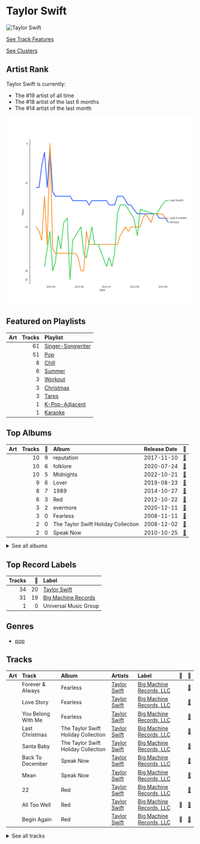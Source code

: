 
# Taylor Swift


<img src="https://i.scdn.co/image/ab6761610000e5eb6a224073987b930f99adc706" alt="Taylor Swift" width="100" />

[See Track Features](audio_features.md)

[See Clusters](clusters/overview.md)

## Artist Rank
Taylor Swift is currently:
- The #19 artist of all time
- The #18 artist of the last 6 months
- The #14 artist of the last month

![Rank of Taylor Swift over time](../../images/artists/taylor_swift/rank_time_series.png)
## Featured on Playlists
| Art | Tracks | Playlist |
|:---|---:|:---|
| <img src="https://mosaic.scdn.co/640/ab67616d0000b273022b4010e20659300f42c375ab67616d0000b2730e402844f1b6be3102d339f2ab67616d0000b2733378545422c5257483f6230eab67616d0000b273db9c8abe838bbfb28ed5cc06" alt="" width="50" /> | 61 | [Singer-Songwriter](../../playlists/singer_songwriter/overview.md) |
| <img src="https://mosaic.scdn.co/640/ab67616d0000b27341aa6776dc15fbd71a2b4557ab67616d0000b273488df3d22b1f5c0ea15b686aab67616d0000b2739b9a3105ad4ffb91ad2e2798ab67616d0000b273d6ec808748fa5b0c2d3a6618" alt="" width="50" /> | 51 | [Pop](../../playlists/pop/overview.md) |
| <img src="https://mosaic.scdn.co/640/ab67616d0000b2731c1ea5bfa5680ac877acdd55ab67616d0000b2736772cf096be8acc1df092519ab67616d0000b2739c7eb20dfbb2150f55c9debdab67616d0000b273eb136d1be54b1ef8273c0699" alt="" width="50" /> | 8 | [Chill](../../playlists/chill/overview.md) |
| <img src="https://mosaic.scdn.co/640/ab67616d0000b27304878afb19613a94d37b29ceab67616d0000b2731544041d0285585cc92c2709ab67616d0000b273570f746ccc2c75af070da1e0ab67616d0000b273d8cc2281fcd4519ca020926b" alt="" width="50" /> | 6 | [Summer](../../playlists/summer/overview.md) |
| <img src="https://mosaic.scdn.co/640/ab67616d0000b2736f248f7695eb544a3a1955c5ab67616d0000b2737a393b04e8ced571618223e8ab67616d0000b2738acb7bac073f378d59bf228eab67616d0000b273b3be3b970fc89a02f301c9da" alt="" width="50" /> | 3 | [Workout](../../playlists/workout/overview.md) |
| <img src="https://mosaic.scdn.co/640/ab67616d0000b2730c053ee476f7ce576369241eab67616d0000b273147deb4de023d171b2a0868dab67616d0000b2732a0face7d69df61c20a6db2bab67616d0000b2737c78b57a88c7c109176bc999" alt="" width="50" /> | 3 | [Christmas](../../playlists/christmas/overview.md) |
| <img src="https://mosaic.scdn.co/640/ab67616d0000b27303668e3f13559554eca8ccc6ab67616d0000b2730eb56329734f9400c1639359ab67616d0000b27314ed51ab46ef0765182bb8a0ab67616d0000b273987a1825341694ec9bc62457" alt="" width="50" /> | 3 | [Tarps](../../playlists/tarps/overview.md) |
| <img src="https://mosaic.scdn.co/640/ab67616d0000b2733317fc12f8b9a9a0b8459766ab67616d0000b27363e0ddbb488d0eeec0e738fcab67616d0000b27384095737f6056e682666d6f9ab67616d0000b273f2bf9685109a09bdc176fb43" alt="" width="50" /> | 1 | [K-Pop-Adjacent](../../playlists/k_pop_adjacent/overview.md) |
| <img src="https://mosaic.scdn.co/640/ab67616d0000b2732d73b1bb77cee09f0278be04ab67616d0000b2736f50b3400595b123a916e0dcab67616d0000b2739ab215825eb77076b1b4b387ab67616d0000b273ff0dae802acb38075786b58c" alt="" width="50" /> | 1 | [Karaoke](../../playlists/karaoke/overview.md) |
## Top Albums

| Art | Tracks | 💚 | Album | Release Date | 🔗 |
|:---|---:|---:|:---|:---|:---|
| <img src="https://i.scdn.co/image/ab67616d0000b273da5d5aeeabacacc1263c0f4b" alt="" width="50" /> | 10 | 9 | reputation | 2017-11-10 | [🔗](https://open.spotify.com/album/6DEjYFkNZh67HP7R9PSZvv) |
| <img src="https://i.scdn.co/image/ab67616d0000b27395f754318336a07e85ec59bc" alt="" width="50" /> | 10 | 6 | folklore | 2020-07-24 | [🔗](https://open.spotify.com/album/2fenSS68JI1h4Fo296JfGr) |
| <img src="https://i.scdn.co/image/ab67616d0000b273bb54dde68cd23e2a268ae0f5" alt="" width="50" /> | 10 | 5 | Midnights | 2022-10-21 | [🔗](https://open.spotify.com/album/151w1FgRZfnKZA9FEcg9Z3) |
| <img src="https://i.scdn.co/image/ab67616d0000b273e787cffec20aa2a396a61647" alt="" width="50" /> | 9 | 6 | Lover | 2019-08-23 | [🔗](https://open.spotify.com/album/1NAmidJlEaVgA3MpcPFYGq) |
| <img src="https://i.scdn.co/image/ab67616d0000b2739abdf14e6058bd3903686148" alt="" width="50" /> | 8 | 7 | 1989 | 2014-10-27 | [🔗](https://open.spotify.com/album/2QJmrSgbdM35R67eoGQo4j) |
| <img src="https://i.scdn.co/image/ab67616d0000b27396384c98ac4f3e7c2440f5b5" alt="" width="50" /> | 6 | 3 | Red | 2012-10-22 | [🔗](https://open.spotify.com/album/1EoDsNmgTLtmwe1BDAVxV5) |
| <img src="https://i.scdn.co/image/ab67616d0000b27333b8541201f1ef38941024be" alt="" width="50" /> | 3 | 2 | evermore | 2020-12-11 | [🔗](https://open.spotify.com/album/2Xoteh7uEpea4TohMxjtaq) |
| <img src="https://i.scdn.co/image/ab67616d0000b2737b25c072237f29ee50025fdc" alt="" width="50" /> | 3 | 0 | Fearless | 2008-11-11 | [🔗](https://open.spotify.com/album/2dqn5yOQWdyGwOpOIi9O4x) |
| <img src="https://i.scdn.co/image/ab67616d0000b2732a0face7d69df61c20a6db2b" alt="" width="50" /> | 2 | 0 | The Taylor Swift Holiday Collection | 2008-12-02 | [🔗](https://open.spotify.com/album/7vzYp7FrKnTRoktBYsx9SF) |
| <img src="https://i.scdn.co/image/ab67616d0000b273e11a75a2f2ff39cec788a015" alt="" width="50" /> | 2 | 0 | Speak Now | 2010-10-25 | [🔗](https://open.spotify.com/album/5MfAxS5zz8MlfROjGQVXhy) |


<details>
<summary>See all albums</summary>

| Art | Tracks | 💚 | Album | Release Date | 🔗 |
|:---|---:|---:|:---|:---|:---|
| <img src="https://i.scdn.co/image/ab67616d0000b2730b04da4f224b51ff86e0a481" alt="" width="50" /> | 1 | 1 | Speak Now (Taylor's Version) | 2023-07-07 | [🔗](https://open.spotify.com/album/5AEDGbliTTfjOB8TSm1sxt) |
| <img src="https://i.scdn.co/image/ab67616d0000b2732ae921f082ae5db4d3da818f" alt="" width="50" /> | 1 | 0 | I Don’t Wanna Live Forever (Fifty Shades Darker) | 2016-12-09 | [🔗](https://open.spotify.com/album/5MxXY7DbFMUiHFTPUabgJJ) |
| <img src="https://i.scdn.co/image/ab67616d0000b273a48964b5d9a3d6968ae3e0de" alt="" width="50" /> | 1 | 0 | Fearless (Taylor's Version) | 2021-04-09 | [🔗](https://open.spotify.com/album/4hDok0OAJd57SGIT8xuWJH) |

</details>


## Top Record Labels

| Tracks | 💚 | Label |
|---:|---:|:---|
| 34 | 20 | [Taylor Swift](../../labels/taylor_swift/overview.md) |
| 31 | 19 | [Big Machine Records](../../labels/big_machine_records/overview.md) |
| 1 | 0 | Universal Music Group |

## Genres

- [pop](../../genres/pop)

## Tracks

| Art | Track | Album | Artists | Label | 💚 | 🔗 |
|:---|:---|:---|:---|:---|:---|:---|
| <img src="https://i.scdn.co/image/ab67616d0000b2737b25c072237f29ee50025fdc" alt="" width="50" /> | Forever & Always | Fearless | [Taylor Swift](overview.md) | [Big Machine Records, LLC](../../labels/big_machine_records) | | [🔗](https://open.spotify.com/track/47HtKpfzpAt8rQjjXWotFj) |
| <img src="https://i.scdn.co/image/ab67616d0000b2737b25c072237f29ee50025fdc" alt="" width="50" /> | Love Story | Fearless | [Taylor Swift](overview.md) | [Big Machine Records, LLC](../../labels/big_machine_records) | | [🔗](https://open.spotify.com/track/1vrd6UOGamcKNGnSHJQlSt) |
| <img src="https://i.scdn.co/image/ab67616d0000b2737b25c072237f29ee50025fdc" alt="" width="50" /> | You Belong With Me | Fearless | [Taylor Swift](overview.md) | [Big Machine Records, LLC](../../labels/big_machine_records) | | [🔗](https://open.spotify.com/track/3GCL1PydwsLodcpv0Ll1ch) |
| <img src="https://i.scdn.co/image/ab67616d0000b2732a0face7d69df61c20a6db2b" alt="" width="50" /> | Last Christmas | The Taylor Swift Holiday Collection | [Taylor Swift](overview.md) | [Big Machine Records, LLC](../../labels/big_machine_records) | | [🔗](https://open.spotify.com/track/2IprIjGNRlj3TfqUWCAo0C) |
| <img src="https://i.scdn.co/image/ab67616d0000b2732a0face7d69df61c20a6db2b" alt="" width="50" /> | Santa Baby | The Taylor Swift Holiday Collection | [Taylor Swift](overview.md) | [Big Machine Records, LLC](../../labels/big_machine_records) | | [🔗](https://open.spotify.com/track/71IScwIe7bcIlpnlkbKVQw) |
| <img src="https://i.scdn.co/image/ab67616d0000b273e11a75a2f2ff39cec788a015" alt="" width="50" /> | Back To December | Speak Now | [Taylor Swift](overview.md) | [Big Machine Records, LLC](../../labels/big_machine_records) | | [🔗](https://open.spotify.com/track/3DrjZArsPsoqbLzUZZV1Id) |
| <img src="https://i.scdn.co/image/ab67616d0000b273e11a75a2f2ff39cec788a015" alt="" width="50" /> | Mean | Speak Now | [Taylor Swift](overview.md) | [Big Machine Records, LLC](../../labels/big_machine_records) | | [🔗](https://open.spotify.com/track/5yEPktRqvIhko5QFF3aBhQ) |
| <img src="https://i.scdn.co/image/ab67616d0000b27396384c98ac4f3e7c2440f5b5" alt="" width="50" /> | 22 | Red | [Taylor Swift](overview.md) | [Big Machine Records, LLC](../../labels/big_machine_records) | | [🔗](https://open.spotify.com/track/2ULNeSomDxVNmdDy8VxEBU) |
| <img src="https://i.scdn.co/image/ab67616d0000b27396384c98ac4f3e7c2440f5b5" alt="" width="50" /> | All Too Well | Red | [Taylor Swift](overview.md) | [Big Machine Records, LLC](../../labels/big_machine_records) | 💚 | [🔗](https://open.spotify.com/track/4XMP3zVxrnr58T0tjIHvpR) |
| <img src="https://i.scdn.co/image/ab67616d0000b27396384c98ac4f3e7c2440f5b5" alt="" width="50" /> | Begin Again | Red | [Taylor Swift](overview.md) | [Big Machine Records, LLC](../../labels/big_machine_records) | 💚 | [🔗](https://open.spotify.com/track/0L4YCNRfXAoTvdpWeH2RGj) |


<details>
<summary>See all tracks</summary>

| Art | Track | Album | Artists | Label | 💚 | 🔗 |
|:---|:---|:---|:---|:---|:---|:---|
| <img src="https://i.scdn.co/image/ab67616d0000b27396384c98ac4f3e7c2440f5b5" alt="" width="50" /> | I Knew You Were Trouble. | Red | [Taylor Swift](overview.md) | [Big Machine Records, LLC](../../labels/big_machine_records) | | [🔗](https://open.spotify.com/track/72jCZdH0Lhg93z6Z4hBjgj) |
| <img src="https://i.scdn.co/image/ab67616d0000b27396384c98ac4f3e7c2440f5b5" alt="" width="50" /> | Red | Red | [Taylor Swift](overview.md) | [Big Machine Records, LLC](../../labels/big_machine_records) | 💚 | [🔗](https://open.spotify.com/track/0cITLOYn1Sv4q27zZPqlNK) |
| <img src="https://i.scdn.co/image/ab67616d0000b27396384c98ac4f3e7c2440f5b5" alt="" width="50" /> | We Are Never Ever Getting Back Together | Red | [Taylor Swift](overview.md) | [Big Machine Records, LLC](../../labels/big_machine_records) | | [🔗](https://open.spotify.com/track/7AEAGTc8cReDqcbPoY9gwo) |
| <img src="https://i.scdn.co/image/ab67616d0000b2739abdf14e6058bd3903686148" alt="" width="50" /> | Blank Space | 1989 | [Taylor Swift](overview.md) | [Big Machine Records, LLC](../../labels/big_machine_records) | 💚 | [🔗](https://open.spotify.com/track/1p80LdxRV74UKvL8gnD7ky) |
| <img src="https://i.scdn.co/image/ab67616d0000b2739abdf14e6058bd3903686148" alt="" width="50" /> | Clean | 1989 | [Taylor Swift](overview.md) | [Big Machine Records, LLC](../../labels/big_machine_records) | 💚 | [🔗](https://open.spotify.com/track/06WgOCf0LV2h4keYXDRnuh) |
| <img src="https://i.scdn.co/image/ab67616d0000b2739abdf14e6058bd3903686148" alt="" width="50" /> | I Know Places | 1989 | [Taylor Swift](overview.md) | [Big Machine Records, LLC](../../labels/big_machine_records) | 💚 | [🔗](https://open.spotify.com/track/3jBMHD19RZdAqG9iFQh7xc) |
| <img src="https://i.scdn.co/image/ab67616d0000b2739abdf14e6058bd3903686148" alt="" width="50" /> | Out Of The Woods | 1989 | [Taylor Swift](overview.md) | [Big Machine Records, LLC](../../labels/big_machine_records) | 💚 | [🔗](https://open.spotify.com/track/5OndtwLGA9O6XHFcGm2H7r) |
| <img src="https://i.scdn.co/image/ab67616d0000b2739abdf14e6058bd3903686148" alt="" width="50" /> | Shake It Off | 1989 | [Taylor Swift](overview.md) | [Big Machine Records, LLC](../../labels/big_machine_records) | 💚 | [🔗](https://open.spotify.com/track/5xTtaWoae3wi06K5WfVUUH) |
| <img src="https://i.scdn.co/image/ab67616d0000b2739abdf14e6058bd3903686148" alt="" width="50" /> | Style | 1989 | [Taylor Swift](overview.md) | [Big Machine Records, LLC](../../labels/big_machine_records) | 💚 | [🔗](https://open.spotify.com/track/4lIxdJw6W3Fg4vUIYCB0S5) |
| <img src="https://i.scdn.co/image/ab67616d0000b2739abdf14e6058bd3903686148" alt="" width="50" /> | Welcome To New York | 1989 | [Taylor Swift](overview.md) | [Big Machine Records, LLC](../../labels/big_machine_records) | | [🔗](https://open.spotify.com/track/6qnM0XXPZOINWA778uNqQ9) |
| <img src="https://i.scdn.co/image/ab67616d0000b2739abdf14e6058bd3903686148" alt="" width="50" /> | Wildest Dreams | 1989 | [Taylor Swift](overview.md) | [Big Machine Records, LLC](../../labels/big_machine_records) | 💚 | [🔗](https://open.spotify.com/track/59HjlYCeBsxdI0fcm3zglw) |
| <img src="https://i.scdn.co/image/ab67616d0000b273da5d5aeeabacacc1263c0f4b" alt="" width="50" /> | ...Ready For It? | reputation | [Taylor Swift](overview.md) | [Big Machine Records, LLC](../../labels/big_machine_records) | 💚 | [🔗](https://open.spotify.com/track/2yLa0QULdQr0qAIvVwN6B5) |
| <img src="https://i.scdn.co/image/ab67616d0000b273da5d5aeeabacacc1263c0f4b" alt="" width="50" /> | Call It What You Want | reputation | [Taylor Swift](overview.md) | [Big Machine Records, LLC](../../labels/big_machine_records) | 💚 | [🔗](https://open.spotify.com/track/1GwMQaZz6Au3QLDbjbMdme) |
| <img src="https://i.scdn.co/image/ab67616d0000b273da5d5aeeabacacc1263c0f4b" alt="" width="50" /> | Dancing With Our Hands Tied | reputation | [Taylor Swift](overview.md) | [Big Machine Records, LLC](../../labels/big_machine_records) | 💚 | [🔗](https://open.spotify.com/track/7I7JbDv63ZJJsSi24DyJrz) |
| <img src="https://i.scdn.co/image/ab67616d0000b273da5d5aeeabacacc1263c0f4b" alt="" width="50" /> | Delicate | reputation | [Taylor Swift](overview.md) | [Big Machine Records, LLC](../../labels/big_machine_records) | 💚 | [🔗](https://open.spotify.com/track/6NFyWDv5CjfwuzoCkw47Xf) |
| <img src="https://i.scdn.co/image/ab67616d0000b273da5d5aeeabacacc1263c0f4b" alt="" width="50" /> | Don’t Blame Me | reputation | [Taylor Swift](overview.md) | [Big Machine Records, LLC](../../labels/big_machine_records) | 💚 | [🔗](https://open.spotify.com/track/1R0a2iXumgCiFb7HEZ7gUE) |
| <img src="https://i.scdn.co/image/ab67616d0000b273da5d5aeeabacacc1263c0f4b" alt="" width="50" /> | Dress | reputation | [Taylor Swift](overview.md) | [Big Machine Records, LLC](../../labels/big_machine_records) | 💚 | [🔗](https://open.spotify.com/track/6oVxXO5oQ4pTpO8RSnkzvv) |
| <img src="https://i.scdn.co/image/ab67616d0000b273da5d5aeeabacacc1263c0f4b" alt="" width="50" /> | Gorgeous | reputation | [Taylor Swift](overview.md) | [Big Machine Records, LLC](../../labels/big_machine_records) | 💚 | [🔗](https://open.spotify.com/track/1ZY1PqizIl78geGM4xWlEA) |
| <img src="https://i.scdn.co/image/ab67616d0000b273da5d5aeeabacacc1263c0f4b" alt="" width="50" /> | I Did Something Bad | reputation | [Taylor Swift](overview.md) | [Big Machine Records, LLC](../../labels/big_machine_records) | 💚 | [🔗](https://open.spotify.com/track/4svZDCRz4cJoneBpjpx8DJ) |
| <img src="https://i.scdn.co/image/ab67616d0000b273da5d5aeeabacacc1263c0f4b" alt="" width="50" /> | Look What You Made Me Do | reputation | [Taylor Swift](overview.md) | [Big Machine Records, LLC](../../labels/big_machine_records) | 💚 | [🔗](https://open.spotify.com/track/1P17dC1amhFzptugyAO7Il) |
| <img src="https://i.scdn.co/image/ab67616d0000b273da5d5aeeabacacc1263c0f4b" alt="" width="50" /> | This Is Why We Can't Have Nice Things | reputation | [Taylor Swift](overview.md) | [Big Machine Records, LLC](../../labels/big_machine_records) | | [🔗](https://open.spotify.com/track/07NxDD1iKCHbAldceD7QLP) |
| <img src="https://i.scdn.co/image/ab67616d0000b273e787cffec20aa2a396a61647" alt="" width="50" /> | Cornelia Street | Lover | [Taylor Swift](overview.md) | [Taylor Swift](../../labels/taylor_swift) | 💚 | [🔗](https://open.spotify.com/track/12M5uqx0ZuwkpLp5rJim1a) |
| <img src="https://i.scdn.co/image/ab67616d0000b273e787cffec20aa2a396a61647" alt="" width="50" /> | Cruel Summer | Lover | [Taylor Swift](overview.md) | [Taylor Swift](../../labels/taylor_swift) | 💚 | [🔗](https://open.spotify.com/track/1BxfuPKGuaTgP7aM0Bbdwr) |
| <img src="https://i.scdn.co/image/ab67616d0000b273e787cffec20aa2a396a61647" alt="" width="50" /> | Death By A Thousand Cuts | Lover | [Taylor Swift](overview.md) | [Taylor Swift](../../labels/taylor_swift) | 💚 | [🔗](https://open.spotify.com/track/2dgFqt3w9xIQRjhPtwNk3D) |
| <img src="https://i.scdn.co/image/ab67616d0000b273e787cffec20aa2a396a61647" alt="" width="50" /> | False God | Lover | [Taylor Swift](overview.md) | [Taylor Swift](../../labels/taylor_swift) | | [🔗](https://open.spotify.com/track/5hQSXkFgbxjZo9uCwd11so) |
| <img src="https://i.scdn.co/image/ab67616d0000b273e787cffec20aa2a396a61647" alt="" width="50" /> | I Think He Knows | Lover | [Taylor Swift](overview.md) | [Taylor Swift](../../labels/taylor_swift) | | [🔗](https://open.spotify.com/track/2YWtcWi3a83pdEg3Gif4Pd) |
| <img src="https://i.scdn.co/image/ab67616d0000b273e787cffec20aa2a396a61647" alt="" width="50" /> | London Boy | Lover | [Taylor Swift](overview.md) | [Taylor Swift](../../labels/taylor_swift) | 💚 | [🔗](https://open.spotify.com/track/1LLXZFeAHK9R4xUramtUKw) |
| <img src="https://i.scdn.co/image/ab67616d0000b273e787cffec20aa2a396a61647" alt="" width="50" /> | Lover | Lover | [Taylor Swift](overview.md) | [Taylor Swift](../../labels/taylor_swift) | 💚 | [🔗](https://open.spotify.com/track/1dGr1c8CrMLDpV6mPbImSI) |
| <img src="https://i.scdn.co/image/ab67616d0000b273e787cffec20aa2a396a61647" alt="" width="50" /> | ME! (feat. Brendon Urie of Panic! At The Disco) | Lover | [Taylor Swift](overview.md), Brendon Urie, Panic! At The Disco | [Taylor Swift](../../labels/taylor_swift) | | [🔗](https://open.spotify.com/track/2Rk4JlNc2TPmZe2af99d45) |
| <img src="https://i.scdn.co/image/ab67616d0000b273e787cffec20aa2a396a61647" alt="" width="50" /> | Paper Rings | Lover | [Taylor Swift](overview.md) | [Taylor Swift](../../labels/taylor_swift) | 💚 | [🔗](https://open.spotify.com/track/4y5bvROuBDPr5fuwXbIBZR) |
| <img src="https://i.scdn.co/image/ab67616d0000b27395f754318336a07e85ec59bc" alt="" width="50" /> | august | folklore | [Taylor Swift](overview.md) | [Taylor Swift](../../labels/taylor_swift) | 💚 | [🔗](https://open.spotify.com/track/3hUxzQpSfdDqwM3ZTFQY0K) |
| <img src="https://i.scdn.co/image/ab67616d0000b27395f754318336a07e85ec59bc" alt="" width="50" /> | cardigan | folklore | [Taylor Swift](overview.md) | [Taylor Swift](../../labels/taylor_swift) | 💚 | [🔗](https://open.spotify.com/track/4R2kfaDFhslZEMJqAFNpdd) |
| <img src="https://i.scdn.co/image/ab67616d0000b27395f754318336a07e85ec59bc" alt="" width="50" /> | epiphany | folklore | [Taylor Swift](overview.md) | [Taylor Swift](../../labels/taylor_swift) | | [🔗](https://open.spotify.com/track/08fa9LFcFBTcilB3iq2e2A) |
| <img src="https://i.scdn.co/image/ab67616d0000b27395f754318336a07e85ec59bc" alt="" width="50" /> | exile (feat. Bon Iver) | folklore | [Taylor Swift](overview.md), Bon Iver | [Taylor Swift](../../labels/taylor_swift) | 💚 | [🔗](https://open.spotify.com/track/4pvb0WLRcMtbPGmtejJJ6y) |
| <img src="https://i.scdn.co/image/ab67616d0000b27395f754318336a07e85ec59bc" alt="" width="50" /> | illicit affairs | folklore | [Taylor Swift](overview.md) | [Taylor Swift](../../labels/taylor_swift) | | [🔗](https://open.spotify.com/track/2NmsngXHeC1GQ9wWrzhOMf) |
| <img src="https://i.scdn.co/image/ab67616d0000b27395f754318336a07e85ec59bc" alt="" width="50" /> | invisible string | folklore | [Taylor Swift](overview.md) | [Taylor Swift](../../labels/taylor_swift) | 💚 | [🔗](https://open.spotify.com/track/6VsvKPJ4xjVNKpI8VVZ3SV) |
| <img src="https://i.scdn.co/image/ab67616d0000b27395f754318336a07e85ec59bc" alt="" width="50" /> | mad woman | folklore | [Taylor Swift](overview.md) | [Taylor Swift](../../labels/taylor_swift) | | [🔗](https://open.spotify.com/track/2QDyYdZyhlP2fp79KZX8Bi) |
| <img src="https://i.scdn.co/image/ab67616d0000b27395f754318336a07e85ec59bc" alt="" width="50" /> | peace | folklore | [Taylor Swift](overview.md) | [Taylor Swift](../../labels/taylor_swift) | | [🔗](https://open.spotify.com/track/7MbT4I8qGntX4fMdqMQgke) |
| <img src="https://i.scdn.co/image/ab67616d0000b27395f754318336a07e85ec59bc" alt="" width="50" /> | the 1 | folklore | [Taylor Swift](overview.md) | [Taylor Swift](../../labels/taylor_swift) | 💚 | [🔗](https://open.spotify.com/track/0Jlcvv8IykzHaSmj49uNW8) |
| <img src="https://i.scdn.co/image/ab67616d0000b27395f754318336a07e85ec59bc" alt="" width="50" /> | the last great american dynasty | folklore | [Taylor Swift](overview.md) | [Taylor Swift](../../labels/taylor_swift) | 💚 | [🔗](https://open.spotify.com/track/2Eeur20xVqfUoM3Q7EFPFt) |
| <img src="https://i.scdn.co/image/ab67616d0000b27333b8541201f1ef38941024be" alt="" width="50" /> | no body, no crime (feat. HAIM) | evermore | [Taylor Swift](overview.md), HAIM | [Taylor Swift](../../labels/taylor_swift) | | [🔗](https://open.spotify.com/track/3RaT22zZsxVYxxKR7TAaYF) |
| <img src="https://i.scdn.co/image/ab67616d0000b27333b8541201f1ef38941024be" alt="" width="50" /> | tolerate it | evermore | [Taylor Swift](overview.md) | [Taylor Swift](../../labels/taylor_swift) | 💚 | [🔗](https://open.spotify.com/track/0PurA4JVJ8YQgSVopY8fn6) |
| <img src="https://i.scdn.co/image/ab67616d0000b27333b8541201f1ef38941024be" alt="" width="50" /> | willow | evermore | [Taylor Swift](overview.md) | [Taylor Swift](../../labels/taylor_swift) | 💚 | [🔗](https://open.spotify.com/track/0lx2cLdOt3piJbcaXIV74f) |
| <img src="https://i.scdn.co/image/ab67616d0000b273a48964b5d9a3d6968ae3e0de" alt="" width="50" /> | Forever & Always (Taylor’s Version) | Fearless (Taylor's Version) | [Taylor Swift](overview.md) | [Taylor Swift](../../labels/taylor_swift) | | [🔗](https://open.spotify.com/track/1msEuwSBneBKpVCZQcFTsU) |
| <img src="https://i.scdn.co/image/ab67616d0000b273bb54dde68cd23e2a268ae0f5" alt="" width="50" /> | Anti-Hero | Midnights | [Taylor Swift](overview.md) | [Taylor Swift](../../labels/taylor_swift) | 💚 | [🔗](https://open.spotify.com/track/0V3wPSX9ygBnCm8psDIegu) |
| <img src="https://i.scdn.co/image/ab67616d0000b273bb54dde68cd23e2a268ae0f5" alt="" width="50" /> | Bejeweled | Midnights | [Taylor Swift](overview.md) | [Taylor Swift](../../labels/taylor_swift) | | [🔗](https://open.spotify.com/track/3qoftcUZaUOncvIYjFSPdE) |
| <img src="https://i.scdn.co/image/ab67616d0000b273bb54dde68cd23e2a268ae0f5" alt="" width="50" /> | Karma | Midnights | [Taylor Swift](overview.md) | [Taylor Swift](../../labels/taylor_swift) | 💚 | [🔗](https://open.spotify.com/track/7KokYm8cMIXCsGVmUvKtqf) |
| <img src="https://i.scdn.co/image/ab67616d0000b273bb54dde68cd23e2a268ae0f5" alt="" width="50" /> | Lavender Haze | Midnights | [Taylor Swift](overview.md) | [Taylor Swift](../../labels/taylor_swift) | 💚 | [🔗](https://open.spotify.com/track/5jQI2r1RdgtuT8S3iG8zFC) |
| <img src="https://i.scdn.co/image/ab67616d0000b273bb54dde68cd23e2a268ae0f5" alt="" width="50" /> | Maroon | Midnights | [Taylor Swift](overview.md) | [Taylor Swift](../../labels/taylor_swift) | | [🔗](https://open.spotify.com/track/3eX0NZfLtGzoLUxPNvRfqm) |
| <img src="https://i.scdn.co/image/ab67616d0000b273bb54dde68cd23e2a268ae0f5" alt="" width="50" /> | Midnight Rain | Midnights | [Taylor Swift](overview.md) | [Taylor Swift](../../labels/taylor_swift) | 💚 | [🔗](https://open.spotify.com/track/3rWDp9tBPQR9z6U5YyRSK4) |
| <img src="https://i.scdn.co/image/ab67616d0000b273bb54dde68cd23e2a268ae0f5" alt="" width="50" /> | Question...? | Midnights | [Taylor Swift](overview.md) | [Taylor Swift](../../labels/taylor_swift) | | [🔗](https://open.spotify.com/track/0heeNYlwOGuUSe7TgUD27B) |
| <img src="https://i.scdn.co/image/ab67616d0000b273bb54dde68cd23e2a268ae0f5" alt="" width="50" /> | Snow On The Beach (feat. Lana Del Rey) | Midnights | [Taylor Swift](overview.md), [Lana Del Rey](../lana_del_rey/overview.md) | [Taylor Swift](../../labels/taylor_swift) | 💚 | [🔗](https://open.spotify.com/track/1wtOxkiel43cVs0Yux5Q4h) |
| <img src="https://i.scdn.co/image/ab67616d0000b273bb54dde68cd23e2a268ae0f5" alt="" width="50" /> | Sweet Nothing | Midnights | [Taylor Swift](overview.md) | [Taylor Swift](../../labels/taylor_swift) | | [🔗](https://open.spotify.com/track/0wavGRldH0AWyu2zvTz8zb) |
| <img src="https://i.scdn.co/image/ab67616d0000b273bb54dde68cd23e2a268ae0f5" alt="" width="50" /> | Vigilante Shit | Midnights | [Taylor Swift](overview.md) | [Taylor Swift](../../labels/taylor_swift) | | [🔗](https://open.spotify.com/track/1xwAWUI6Dj0WGC3KiUPN0O) |
| <img src="https://i.scdn.co/image/ab67616d0000b2730b04da4f224b51ff86e0a481" alt="" width="50" /> | I Can See You (Taylor’s Version) (From The Vault) | Speak Now (Taylor's Version) | [Taylor Swift](overview.md) | [Taylor Swift](../../labels/taylor_swift) | 💚 | [🔗](https://open.spotify.com/track/5kHMfzgLZP95O9NBy0ku4v) |
| <img src="https://i.scdn.co/image/ab67616d0000b2732ae921f082ae5db4d3da818f" alt="" width="50" /> | I Don’t Wanna Live Forever (Fifty Shades Darker) - From "Fifty Shades Darker (Original Motion Picture Soundtrack)" | I Don’t Wanna Live Forever (Fifty Shades Darker) | ZAYN, [Taylor Swift](overview.md) | Universal Music Group | | [🔗](https://open.spotify.com/track/3NdDpSvN911VPGivFlV5d0) |

</details>
